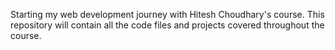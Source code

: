 Starting my web development journey with Hitesh Choudhary's course. This repository will contain all the code files and projects covered throughout the course.